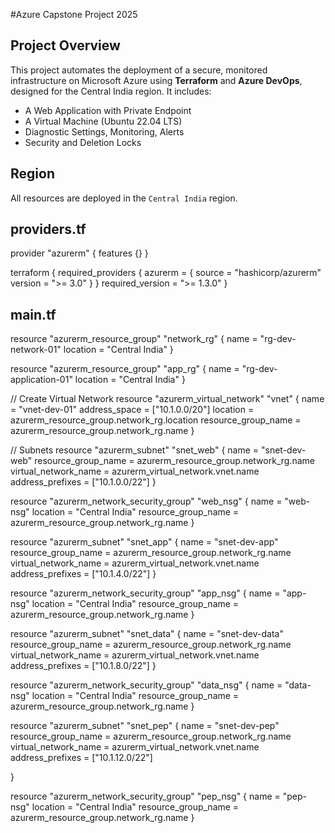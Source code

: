 #Azure Capstone Project 2025
## Project Overview
This project automates the deployment of a secure, monitored infrastructure on Microsoft Azure using **Terraform** and **Azure DevOps**, designed for the Central India region.
It includes:
- A Web Application with Private Endpoint
- A Virtual Machine (Ubuntu 22.04 LTS)
- Diagnostic Settings, Monitoring, Alerts
- Security and Deletion Locks
## Region
All resources are deployed in the `Central India` region.
## providers.tf
provider "azurerm" {
  features {}
}

terraform {
  required_providers {
    azurerm = {
      source  = "hashicorp/azurerm"
      version = ">= 3.0"
    }
  }
  required_version = ">= 1.3.0"
}
## main.tf
resource "azurerm_resource_group" "network_rg" {
  name     = "rg-dev-network-01"
  location = "Central India"
}

resource "azurerm_resource_group" "app_rg" {
  name     = "rg-dev-application-01"
  location = "Central India"
}

// Create Virtual Network
resource "azurerm_virtual_network" "vnet" {
  name                = "vnet-dev-01"
  address_space       = ["10.1.0.0/20"]
  location            = azurerm_resource_group.network_rg.location
  resource_group_name = azurerm_resource_group.network_rg.name
}

// Subnets
resource "azurerm_subnet" "snet_web" {
  name                 = "snet-dev-web"
  resource_group_name  = azurerm_resource_group.network_rg.name
  virtual_network_name = azurerm_virtual_network.vnet.name
  address_prefixes     = ["10.1.0.0/22"]
}

resource "azurerm_network_security_group" "web_nsg" {
  name                = "web-nsg"
  location            = "Central India"
  resource_group_name = azurerm_resource_group.network_rg.name
}

resource "azurerm_subnet" "snet_app" {
  name                 = "snet-dev-app"
  resource_group_name  = azurerm_resource_group.network_rg.name
  virtual_network_name = azurerm_virtual_network.vnet.name
  address_prefixes     = ["10.1.4.0/22"]
}

resource "azurerm_network_security_group" "app_nsg" {
  name                = "app-nsg"
  location            = "Central India"
  resource_group_name = azurerm_resource_group.network_rg.name
}

resource "azurerm_subnet" "snet_data" {
  name                 = "snet-dev-data"
  resource_group_name  = azurerm_resource_group.network_rg.name
  virtual_network_name = azurerm_virtual_network.vnet.name
  address_prefixes     = ["10.1.8.0/22"]
}

resource "azurerm_network_security_group" "data_nsg" {
  name                = "data-nsg"
  location            = "Central India"
  resource_group_name = azurerm_resource_group.network_rg.name
}

resource "azurerm_subnet" "snet_pep" {
  name                 = "snet-dev-pep"
  resource_group_name  = azurerm_resource_group.network_rg.name
  virtual_network_name = azurerm_virtual_network.vnet.name
  address_prefixes     = ["10.1.12.0/22"]
  
}

resource "azurerm_network_security_group" "pep_nsg" {
  name                = "pep-nsg"
  location            = "Central India"
  resource_group_name = azurerm_resource_group.network_rg.name
}


